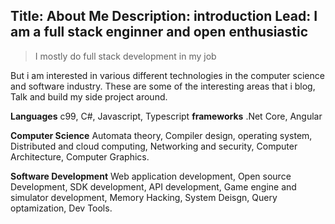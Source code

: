 Title: About Me
Description: introduction
Lead: I am a full stack enginner and open enthusiastic
---

> I mostly do full stack development in my job

But i am interested in various different technologies in the computer science and software industry. These are some of the interesting areas that i blog, Talk and build my side project around.

**Languages** c99, C#, Javascript, Typescript
**frameworks** .Net Core, Angular

**Computer Science** Automata theory, Compiler design, operating system, Distributed and cloud computing, Networking and security, Computer Architecture, Computer Graphics.

**Software Development** Web application development, Open source Development, SDK development, API development, Game engine and simulator development,  Memory Hacking, System Deisgn, Query optamization, Dev Tools.

